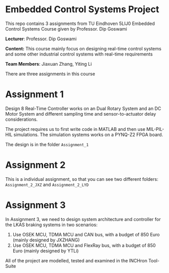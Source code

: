 # Embedded Control Systems Project

This repo contains 3 assignments from TU Eindhoven 5LIJ0 Embedded Control Systems Course given by Professor. Dip Goswami

**Lecturer**: Professor. Dip Goswami

**Content:** This course mainly focus on designing real-time control systems and some other industrial control systems with real-time requirements

**Team Members**: Jiaxuan Zhang, Yiting Li

There are three assignments in this course

# Assignment 1

Design 8 Real-Time Controller works on an Dual Rotary System and an DC Motor System and different sampling time and sensor-to-actuator delay considerations. 

The project requires us to first write code in MATLAB and then use MIL-PIL-HIL simulations. The simulation systems works on a PYNQ-Z2 FPGA board.

The design is in the folder `Assignment_1`

# Assignment 2

This is a individual assignment, so that you can see two different folders: `Assignment_2_JXZ` and `Assignment_2_LYD`

# Assignment 3

In Assignment 3, we need to design system architecture and controller for the LKAS braking systems in two scenarios:

1. Use OSEK MCU, TDMA MCU and CAN bus, with a budget of 850 Euro (mainly designed by JXZHANG)
2. Use OSEK MCU, TDMA MCU and FlexRay bus, with a budget of 850 Euro (mainly designed by YTLi)

All of the project are modelled, tested and examined in the INCHron Tool-Suite